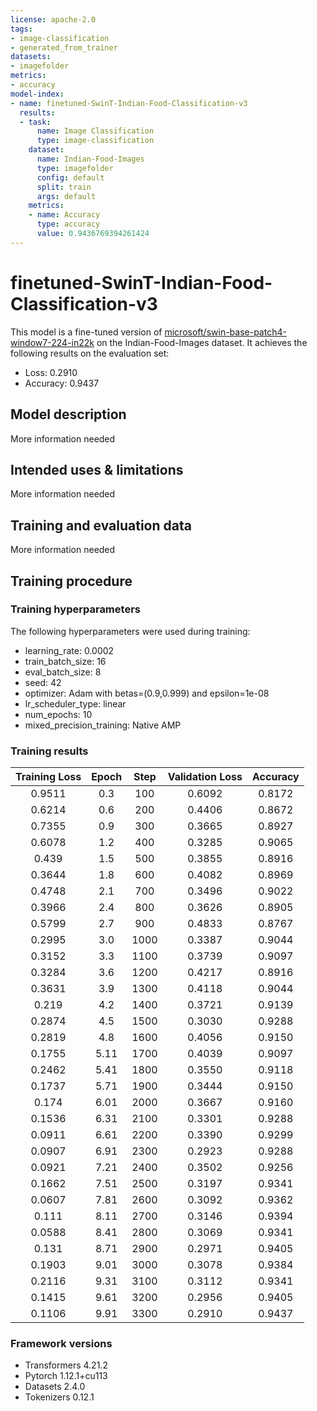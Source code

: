 ```yaml
---
license: apache-2.0
tags:
- image-classification
- generated_from_trainer
datasets:
- imagefolder
metrics:
- accuracy
model-index:
- name: finetuned-SwinT-Indian-Food-Classification-v3
  results:
  - task:
      name: Image Classification
      type: image-classification
    dataset:
      name: Indian-Food-Images
      type: imagefolder
      config: default
      split: train
      args: default
    metrics:
    - name: Accuracy
      type: accuracy
      value: 0.9436769394261424
---
```


<!-- This model card has been generated automatically according to the information the Trainer had access to. You
should probably proofread and complete it, then remove this comment. -->

# finetuned-SwinT-Indian-Food-Classification-v3

This model is a fine-tuned version of [microsoft/swin-base-patch4-window7-224-in22k](https://huggingface.co/microsoft/swin-base-patch4-window7-224-in22k) on the Indian-Food-Images dataset.
It achieves the following results on the evaluation set:
- Loss: 0.2910
- Accuracy: 0.9437

## Model description

More information needed

## Intended uses & limitations

More information needed

## Training and evaluation data

More information needed

## Training procedure

### Training hyperparameters

The following hyperparameters were used during training:
- learning_rate: 0.0002
- train_batch_size: 16
- eval_batch_size: 8
- seed: 42
- optimizer: Adam with betas=(0.9,0.999) and epsilon=1e-08
- lr_scheduler_type: linear
- num_epochs: 10
- mixed_precision_training: Native AMP

### Training results

| Training Loss | Epoch | Step | Validation Loss | Accuracy |
|:-------------:|:-----:|:----:|:---------------:|:--------:|
| 0.9511        | 0.3   | 100  | 0.6092          | 0.8172   |
| 0.6214        | 0.6   | 200  | 0.4406          | 0.8672   |
| 0.7355        | 0.9   | 300  | 0.3665          | 0.8927   |
| 0.6078        | 1.2   | 400  | 0.3285          | 0.9065   |
| 0.439         | 1.5   | 500  | 0.3855          | 0.8916   |
| 0.3644        | 1.8   | 600  | 0.4082          | 0.8969   |
| 0.4748        | 2.1   | 700  | 0.3496          | 0.9022   |
| 0.3966        | 2.4   | 800  | 0.3626          | 0.8905   |
| 0.5799        | 2.7   | 900  | 0.4833          | 0.8767   |
| 0.2995        | 3.0   | 1000 | 0.3387          | 0.9044   |
| 0.3152        | 3.3   | 1100 | 0.3739          | 0.9097   |
| 0.3284        | 3.6   | 1200 | 0.4217          | 0.8916   |
| 0.3631        | 3.9   | 1300 | 0.4118          | 0.9044   |
| 0.219         | 4.2   | 1400 | 0.3721          | 0.9139   |
| 0.2874        | 4.5   | 1500 | 0.3030          | 0.9288   |
| 0.2819        | 4.8   | 1600 | 0.4056          | 0.9150   |
| 0.1755        | 5.11  | 1700 | 0.4039          | 0.9097   |
| 0.2462        | 5.41  | 1800 | 0.3550          | 0.9118   |
| 0.1737        | 5.71  | 1900 | 0.3444          | 0.9150   |
| 0.174         | 6.01  | 2000 | 0.3667          | 0.9160   |
| 0.1536        | 6.31  | 2100 | 0.3301          | 0.9288   |
| 0.0911        | 6.61  | 2200 | 0.3390          | 0.9299   |
| 0.0907        | 6.91  | 2300 | 0.2923          | 0.9288   |
| 0.0921        | 7.21  | 2400 | 0.3502          | 0.9256   |
| 0.1662        | 7.51  | 2500 | 0.3197          | 0.9341   |
| 0.0607        | 7.81  | 2600 | 0.3092          | 0.9362   |
| 0.111         | 8.11  | 2700 | 0.3146          | 0.9394   |
| 0.0588        | 8.41  | 2800 | 0.3069          | 0.9341   |
| 0.131         | 8.71  | 2900 | 0.2971          | 0.9405   |
| 0.1903        | 9.01  | 3000 | 0.3078          | 0.9384   |
| 0.2116        | 9.31  | 3100 | 0.3112          | 0.9341   |
| 0.1415        | 9.61  | 3200 | 0.2956          | 0.9405   |
| 0.1106        | 9.91  | 3300 | 0.2910          | 0.9437   |


### Framework versions

- Transformers 4.21.2
- Pytorch 1.12.1+cu113
- Datasets 2.4.0
- Tokenizers 0.12.1
